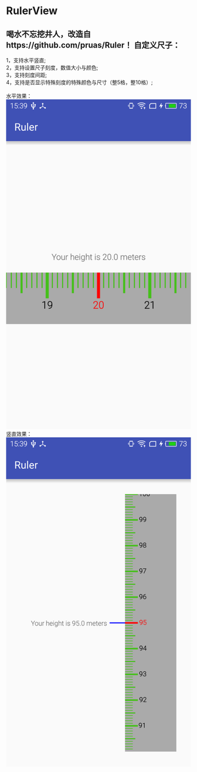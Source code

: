 RulerView
==========
喝水不忘挖井人，改造自https://github.com/pruas/Ruler！
自定义尺子：
--------
  1，支持水平竖直;<br>
  2，支持设置尺子刻度，数值大小与颜色;<br>
  3，支持刻度间距;<br>
  4，支持是否显示特殊刻度的特殊颜色与尺寸（整5格，整10格）;<br>
  <br>
  水平效果：<br>
  ![水平效果](https://github.com/RubinChen/RulerView/blob/master/images/ruler1.jpg) 
  竖直效果：<br>
  ![竖直效果](https://github.com/RubinChen/RulerView/blob/master/images/ruler2.jpg) 

